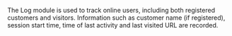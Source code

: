 The Log module is used to track online users, including both registered customers and visitors.
Information such as customer name (if registered), session start time, time of last activity and last visited URL are recorded.